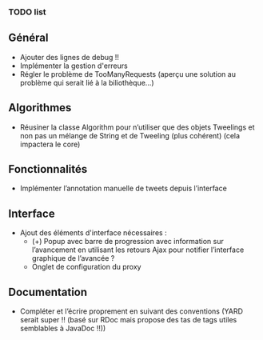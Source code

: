 ### TODO list

## Général
* Ajouter des lignes de debug !!
* Implémenter la gestion d'erreurs
* Régler le problème de TooManyRequests (aperçu une solution au problème qui serait lié à la biliothèque…)

## Algorithmes
* Réusiner la classe Algorithm pour n’utiliser que des objets Tweelings et non pas un mélange de String et de Tweeling (plus cohérent) (cela impactera le core)

## Fonctionnalités
* Implémenter l’annotation manuelle de tweets depuis l’interface

## Interface
* Ajout des éléments d'interface nécessaires :
    * (+) Popup avec barre de progression avec information sur l’avancement en utilisant les retours Ajax pour notifier l’interface graphique de l’avancée ?
    * Onglet de configuration du proxy

## Documentation
* Compléter et l’écrire proprement en suivant des conventions (YARD serait super !! (basé sur RDoc mais propose des tas de tags utiles semblables à JavaDoc !!))